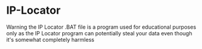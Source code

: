 # IP-Locator
Warning the IP Locator .BAT file is a program used for educational purposes only as the IP Locator program can potentially steal your data even though it's somewhat completely harmless
